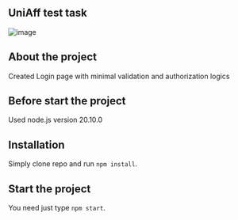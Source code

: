 ## UniAff test task

![image](https://github.com/user-attachments/assets/901c5ac5-8922-4e8d-bed0-e94b9c7137fb)

## About the project
Created Login page with minimal validation and authorization logics

## Before start the project

Used node.js version 20.10.0

## Installation

Simply clone repo and run `npm install`.

## Start the project

You need just type `npm start`.
